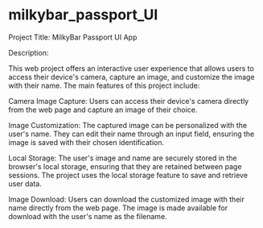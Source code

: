 # milkybar_passport_UI

Project Title: MilkyBar Passport UI App

Description:

This web project offers an interactive user experience that allows users to access their device's camera, capture an image, and customize the image with their name. The main features of this project include:

Camera Image Capture: Users can access their device's camera directly from the web page and capture an image of their choice.

Image Customization: The captured image can be personalized with the user's name. They can edit their name through an input field, ensuring the image is saved with their chosen identification.

Local Storage: The user's image and name are securely stored in the browser's local storage, ensuring that they are retained between page sessions. The project uses the local storage feature to save and retrieve user data.

Image Download: Users can download the customized image with their name directly from the web page. The image is made available for download with the user's name as the filename.
